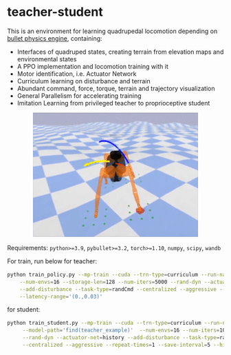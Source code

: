# teacher-student

This is an environment for learning quadrupedal locomotion depending on [bullet physics engine](https://github.com/bulletphysics/bullet3), containing:

- Interfaces of quadruped states, creating terrain from elevation maps and environmental states
- A PPO implementation and locomotion training with it
- Motor identification, i.e. Actuator Network
- Curriculum learning on disturbance and terrain
- Abundant command, force, torque, terrain and trajectory visualization 
- General Parallelism for accelerating training
- Imitation Learning from privileged teacher to proprioceptive student

<div align=center>
<img src="resources/record.gif" alt="record" style="zoom:150%;" />
</div>

Requirements: `python>=3.9`, `pybullet>=3.2`, `torch>=1.10`, `numpy`, `scipy`, `wandb`

For train, run below for teacher:
```bash
python train_policy.py --mp-train --cuda --trn-type=curriculum --run-name=teacher_example \
    --num-envs=16 --storage-len=128 --num-iters=5000 --rand-dyn --actuator-net=history \
    --add-disturbance --task-type=randCmd --centralized --aggressive --entropy-coeff=3e-3 \
    --latency-range='(0.,0.03)'
```

for student:
```bash
python train_student.py --mp-train --cuda --trn-type=curriculum --run-name=student_example \
     --model-path='find(teacher_example)'  --num-envs=16 --num-iters=100 \
     --rand-dyn --actuator-net=history --add-disturbance --task-type=randCmd \
     --centralized --aggressive --repeat-times=1 --save-interval=5 --history_len=123
```
